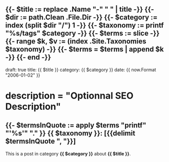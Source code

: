 {{- $title := replace .Name "-" " " | title -}}
{{- $dir := path.Clean .File.Dir -}}
{{- $category := index (split $dir "/") 1 -}}
{{- $taxonomy := printf "%s/tags" $category -}}
{{- $terms := slice -}}
{{- range $k, $v := (index .Site.Taxonomies $taxonomy) -}}
    {{- $terms = $terms | append $k -}}
{{- end -}}
---
draft: true
title: {{ $title }}
category: {{ $category }}
date: {{ now.Format "2006-01-02" }}
# description = "Optionnal SEO Description"
{{- $termsInQuote := apply $terms "printf" "'%s'" "." }}
{{ $taxonomy }}: [{{delimit $termsInQuote ", "}}]
---

This is a post in category **{{ $category }}** about **{{ $title }}**.
